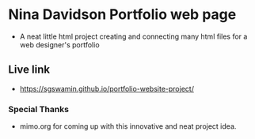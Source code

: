 # Nina Davidson Portfolio web page

* A neat little html project creating and connecting many html files for a web designer's portfolio

## Live link

* https://sgswamin.github.io/portfolio-website-project/

### Special Thanks

* mimo.org for coming up with this innovative and neat project idea.
